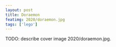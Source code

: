 ```yaml
---
layout: post
title: Doraemon
featimg: 2020/doraemon.jpg
tags: ['lego']
---
```


TODO: describe cover image 2020/doraemon.jpg.
